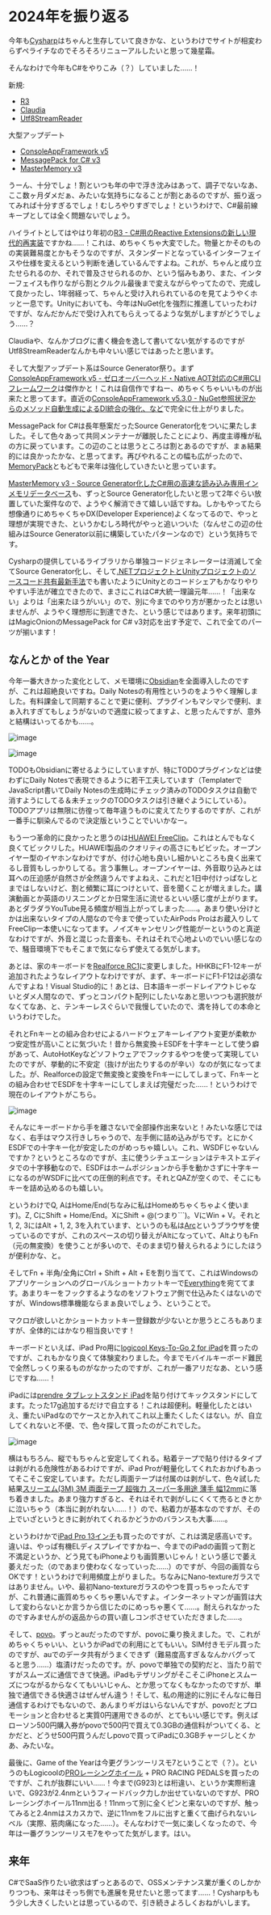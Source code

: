 # 2024年を振り返る

今年も[Cysharp](https://cysharp.co.jp/)はちゃんと生存していて良きかな、というわけでサイトが相変わらずペライチなのでそろそろリニューアルしたいと思って幾星霜。

そんなわけで今年もC#をやりこみ（？）していました……！

新規:
* [R3](https://github.com/Cysharp/R3)
* [Claudia](https://github.com/Cysharp/Claudia)
* [Utf8StreamReader](https://github.com/Cysharp/Utf8StreamReader)

大型アップデート
* [ConsoleAppFramework v5](https://github.com/Cysharp/ConsoleAppFramework)
* [MessagePack for C# v3](https://github.com/MessagePack-CSharp/MessagePack-CSharp)
* [MasterMemory v3](https://github.com/Cysharp/MasterMemory)

うーん、十分でしょ！割といつも年の中で浮き沈みはあって、調子でないなあ、ここ数ヶ月ダメだぁ、みたいな気持ちになることが割とあるのですが、振り返ってみれば十分すぎるでしょ！むしろやりすぎでしょ！というわけで、C#最前線キープとしては全く問題ないでしょう。

ハイライトとしてはやはり年初の[R3 - C#用のReactive Extensionsの新しい現代的再実装](https://neue.cc/2024/02/27_R3.html)ですかね……！これは、めちゃくちゃ大変でした。物量とかそのものの実装難易度とかもそうなのですが、スタンダードとなっているインターフェイスや仕様を変えるという判断を通しているんですよね。これが、ちゃんと成り立たせられるのか、それで普及させられるのか、という悩みもあり、また、インターフェイスも作りながら割とクルクル最後まで変えながらやってたので、完成して良かったし、1年弱経って、ちゃんと受け入れられているのを見てようやくホッと一息です。Unityにおいても、今年はNuGet化を強烈に推進していったわけですが、なんだかんだで受け入れてもらえってるような気がしますがどうでしょう……？

Claudiaや、なんかブログに書く機会を逸して書いてない気がするのですがUtf8StreamReaderなんかも中々いい感じではあったと思います。

そして大型アップデート系はSource Generator祭り。まず[ConsoleAppFramework v5 - ゼロオーバーヘッド・Native AOT対応のC#用CLIフレームワーク](https://neue.cc/2024/06/13_ConsoleAppFramework_v5.html)は傑作かと！これは自信作ですねー、めちゃくちゃいいものが出来たと思ってます。直近の[ConsoleAppFramework v5.3.0 - NuGet参照状況からのメソッド自動生成によるDI統合の強化、など](https://neue.cc/2024/12/16_ConsoleAppFramewrok_v5_3_0.html)で完全に仕上がりました。

MessagePack for C#は長年懸案だったSource Generator化をついに果たしました。そして色々あって共同メンテナーが離脱したことにより、再度主導権が私の方に戻っています。この辺のことは思うところは割とあるのですが、まぁ結果的には良かったかな、と思ってます。再びやれることの幅も広がったので、[MemoryPack](https://github.com/Cysharp/MemoryPack)ともどもで来年は強化していきたいと思っています。

[MasterMemory v3 - Source Generator化したC#用の高速な読み込み専用インメモリデータベース](https://neue.cc/2024/12/20_mastermemory_v3.html)も、ずっとSource Generator化したいと思って2年ぐらい放置していた案件なので、ようやく解消できて嬉しい話ですね。しかもやってたら想像通りにめちゃくちゃDX(Developer Experience)よくなってるので、やっと理想が実現できた、というかむしろ時代がやっと追いついた（なんせこの辺の仕組みはSource Generator以前に構築していたパターンなので）という気持ちです。

Cysharpの提供しているライブラリから単独コードジェネレーターは消滅して全てSource Generator化し、そして[.NETプロジェクトとUnityプロジェクトのソースコード共有最新手法](https://neue.cc/2024/01/15_shareprojectinunity.html)でも書いたようにUnityとのコードシェアもかなりやりやすい手法が確立できたので、まさにこれはC#大統一理論元年……！「出来ない」よりは「出来たほうがいい」ので、別に今までのやり方が悪かったとは思いませんが、ようやく理想形に到達できた、という感じではあります。来年初頭にはMagicOnionのMessagePack for C# v3対応を出す予定で、これで全てのパーツが揃います！

なんとか of the Year
---
今年一番大きかった変化として、メモ環境に[Obsidian](https://obsidian.md/)を全面導入したのですが、これは超絶良いですね。Daily Notesの有用性というのをようやく理解しました。有料課金して同期することで更に便利、プラグインもマシマシで便利、まぁ入れすぎてもしょうがないので適度に絞ってますよ、と思ったんですが、意外と結構はいってるかも……。

![image](https://github.com/user-attachments/assets/f44a7f98-36b6-4699-8ab4-1158d5796f19)

![image](https://github.com/user-attachments/assets/c4bc0d3e-7707-451b-ba6e-1cff03e31733)

TODOもObsidianに寄せるようにしていますが、特にTODOプラグインなどは使わずにDaily Notesで表現できるように若干工夫しています（TemplaterでJavaScript書いてDaily Notesの生成時にチェック済みのTODOタスクは自動で消すようにしてる＆未チェックのTODOタスクは引き継ぐようにしている）。TODOアプリは無限に彷徨って毎年違うものに変えてたりするのですが、これが一番手に馴染んでるので決定版ということでいいかなー。

もう一つ革命的に良かったと思うのは[HUAWEI FreeClip](https://consumer.huawei.com/jp/audio/freeclip/)。これはとんでもなく良くてビックリした。HUAWEI製品のクオリティの高さにもビビッた。オープンイヤー型のイヤホンなわけですが、付け心地も良いし細かいところも良く出来てるし音質もしっかりしてる。言う事無し。オープンイヤーは、外音取り込みとは耳への圧迫感が自然さが全然違うんですよねえ、これだと1日中付けっぱなしとまではしないけど、割と頻繁に耳につけといて、音を聞くことが増えました。講演動画とか英語のリスニングとか日常生活に流せるといい感じ度が上がります。あとダラダラYouTube見る頻度が相当上がってしまった……。あまり使い分けとかは出来ないタイプの人間なので今まで使っていたAirPods Proはお蔵入りしてFreeClip一本使いになってます。ノイズキャンセリング性能がーというのと真逆なわけですが、外音と混じった音楽も、それはそれで心地よいのでいい感じなので、騒音環境下でもそこまで気にならず使えてる気がします。

あとは、家のキーボードを[Realforce RC1](https://www.realforce.co.jp/products/series_rc1.html)に変更しました。HHKBにF1-12キーが追加されたようなレイアウトなわけですが、まず、キーボードにF1-F12は必須なんですよね！Visual Studio的に！あとは、日本語キーボードレイアウトじゃないとダメ人間なので、ずっとコンパクト配列にしたいなあと思いつつも選択肢がなくてなあ、と、テンキーレスぐらいで我慢していたので、満を持しての本命というわけでした。

それとFnキーとの組み合わせによるハードウェアキーレイアウト変更が柔軟かつ安定性が高いことに気づいた！昔から無変換＋ESDFを十字キーとして使う癖があって、AutoHotKeyなどソフトウェアでフックするやつを使って実現していたのですが、挙動的に不安定（抜けが出たりするのが辛い）なのが気になってました。が、Realforceの設定で無変換と変換をFnキーにしてしまって、Fnキーとの組み合わせでESDFを十字キーにしてしまえば完璧だった……！というわけで現在のレイアウトがこちら。

![image](https://github.com/user-attachments/assets/384851a8-2cb1-4fa5-aab4-33035706b7a7)

そんなにキーボードから手を離さないで全部操作出来ないと！みたいな感じではなく、右手はマウス行きしちゃうので、左手側に詰め込みがちです。とにかくESDFでの十字キー化が安定したのがめっちゃ嬉しい。これ、WSDFじゃないんですか？というところなのですが、主に使うシチュエーションはテキストエディタでの十字移動なので、ESDFはホームポジションから手を動かさずに十字キーになるのがWSDFに比べての圧倒的利点です。それとQAZが空くので、そこにもキーを詰め込めるのも嬉しい。

というわけでQ, AはHome/End(ちなみに私はHomeめちゃくちゃよく使います)。Z, CにShift + Home/End。XにShift + @(つまり```)。VにWin + V。それと1, 2, 3にはAlt + 1, 2, 3を入れています、というのも私は[Arc](https://arc.net/)というブラウザを使っているのですが、これのスペースの切り替えがAltになっていて、AltよりもFn（元の無変換）を使うことが多いので、そのまま切り替えられるようにしたほうが便利かな、と。

そしてFn + 半角/全角にCtrl + Shift + Alt + Eを割り当てて、これはWindowsのアプリケーションへのグローバルショートカットキーで[Everything](https://www.voidtools.com/)を宛ててます。あまりキーをフックするようなのをソフトウェア側で仕込みたくはないのですが、Windows標準機能ならまぁ良いでしょう、ということで。

マクロが欲しいとかショートカットキー登録数が少ないとか思うところもありますが、全体的にはかなり相当良いです！

キーボードといえば、iPad Pro用に[logicool Keys-To-Go 2 for iPad](https://www.logicool.co.jp/ja-jp/products/tablet-keyboards/keys-to-go2-apple.920-013030.html)を買ったのですが、これもかなり良くて体験変わりました。今までモバイルキーボード難民で全然しっくり来るものがなかったのですが、これが一番アリだなあ、という感じですね……！

iPadには[prendre タブレットスタンド iPad](https://www.amazon.co.jp/dp/B0972XHTRF)を貼り付けてキックスタンドにしてます。たった17g追加するだけで自立する！これは超便利。軽量化したとはいえ、重たいiPadなのでケースとか入れてこれ以上重たくしたくはない。が、自立してくれないと不便、で、色々探して買ったのがこれでした。

![image](https://github.com/user-attachments/assets/9532238d-203b-4556-bf8e-4c0ccb9a38af)

横はもちろん、縦でもちゃんと安定してくれる。粘着テープで貼り付けるタイプは剥がれる危険性があるわけですが、iPad Proが軽量化してくれたおかげもあってそこそこ安定しています。ただし両面テープは付属のは剥がして、色々試した結果[スリーエム(3M) 3M 両面テープ 超強力 スーパー多用途 薄手 幅12mm](https://www.amazon.co.jp/dp/B00BPJLP3G)に落ち着きました。あまり強力すぎると、それはそれで剥がしにくくて売るときとかに泣いちゃう（本当に剥がれない……！）ので、粘着力が基本なのですが、その上でいざというときに剥がれてくれるかどうかのバランスも大事……。

というわけかで[iPad Pro 13インチ](https://av.watch.impress.co.jp/docs/news/1589552.html)も買ったのですが、これは満足感高いです。違いは、やっぱ有機ELディスプレイですかねー、今までのiPadの画質って割と不満足というか、どう見てもiPhoneよりも画質悪いじゃん！という感じで萎え萎えだった（のであまり使わなくなっていった……）のですが、今回の画質ならOKです！というわけで利用頻度上がりました。ちなみにNano-textureガラスではありません。いや、最初Nano-textureガラスのやつを買っちゃったんですが、これ普通に画質めちゃくちゃ悪いんですよ。インターネットマンが画質は大して変わらないとか言うから信じたのにめっちゃ悪くて……。耐えられなかったのですみませんがの返品からの買い直しコンボさせていただきました……。

そして、[povo](https://povo.jp/)。ずっとauだったのですが、povoに乗り換えました。で、これがめちゃくちゃいい、というかiPadでの利用にとてもいい。SIM付きモデル買ったのですが、auでのデータ共有がうまくできず（難易度高すぎ＆なんかバグってると思う……）塩漬けだったのです。が、povoで単独での契約だと、当たり前ですがスムーズに通信できて快適。iPadもテザリングがそこそこiPhoneとスムーズにつながるからなくてもいいじゃん、とか思ってなくもなかったのですが、単独で通信できる快適さはぜんぜん違う！そして、私の用途的に別にそんなに毎日通信するわけでもないので、あんまりギガはいらないんですが、povoだとプロモーションと合わせると実質0円運用できるのが、とてもいい感じです。例えばローソン500円購入券がpovoで500円で買えて0.3GBの通信料がついてくる、とかだと、どうせ500円買うんだしpovoで買ってiPadに0.3GBチャージしとくかあ、みたいな。

最後に、Game of the Yearは今更グランツーリスモ7ということで（？）。というのもLogicoolの[PROレーシングホイール](https://gaming.logicool.co.jp/ja-jp/products/driving/pro-racing-wheel.html) + PRO RACING PEDALSを買ったのですが、これが抜群にいい……！今まで(G923)とは桁違い、というか実際桁違いで、G923が2.4nmというフィードバック力しか出せていないのですが、PROレーシングホイール11nm出る！11nmって別に全くピンと来ないのですが、触ってみると2.4nmはスカスカで、逆に11nmをフルに出すと重くて曲げられないレベル（実際、筋肉痛になった……）。そんなわけで一気に楽しくなったので、今年は一番グランツーリスモ7をやってた気がします。はい。

来年
---
C#でSaaS作りたい欲求はずっとあるので、OSSメンテナンス業が重くのしかかりつつも、来年はそっち側でも進展を見せたいと思ってます……！Cysharpももう少し大きくしたいとは思っているので、引き続きよろしくおねがいします。
